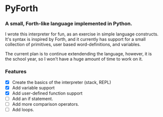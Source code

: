 # PyForth
### A small, Forth-like language implemented in Python.


I wrote this interpreter for fun, as an exercise in simple language constructs. It's syntax is inspired by Forth,
and it currently has support for a small collection of primitives, user based word-definitions, and variables.

The current plan is to continue extendending the language, however, it is the school year, so I won't have a huge amount of time to work on it.

### Features

- [x] Create the basics of the interpreter (stack, REPL)
- [x] Add variable support
- [x] Add user-defined function support 
- [ ] Add an if statement.
- [ ] Add more comparison operators.
- [ ] Add loops.
